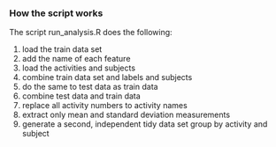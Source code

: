 ### How the script works
The script run_analysis.R does the following:
 1. load the train data set 
 2. add the name of each feature 
 3. load the activities and subjects
 4. combine train data set and labels and subjects
 5. do the same to test data as train data
 6. combine test data and train data
 7. replace all activity numbers to activity names
 8. extract only mean and standard deviation measurements
 9. generate a second, independent tidy data set group by activity and subject
 







